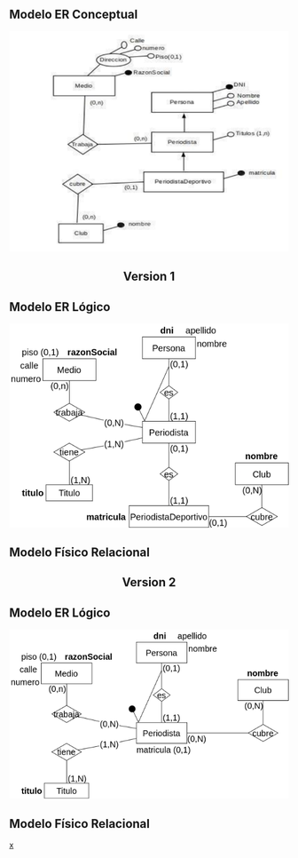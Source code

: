 

## Modelo ER Conceptual
![ejercicio4_Conceptual](../../Practica2/Parte2/drawios-png/ejercicio04P2_Conceptual.png)

<div>
	<h2 align="center" >Version 1</h2>
</div>

## Modelo ER Lógico
![ejercicio4_LógicoV1](../../Practica2/Parte2/drawios-png/ejercicio04P2_LogicoV1.drawio.png)

## Modelo Físico Relacional

<div>
	<h2 align="center" >Version 2</h2>
</div>

## Modelo ER Lógico
![ejercicio4_LógicoV2](../../Practica2/Parte2/drawios-png/ejercicio04P2_LogicoV2.drawio.png)

## Modelo Físico Relacional

<u>x</u>

